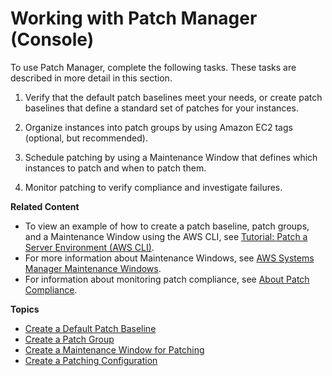 # Working with Patch Manager \(Console\)<a name="sysman-patch-working"></a>

To use Patch Manager, complete the following tasks\. These tasks are described in more detail in this section\.

1. Verify that the default patch baselines meet your needs, or create patch baselines that define a standard set of patches for your instances\.

1. Organize instances into patch groups by using Amazon EC2 tags \(optional, but recommended\)\.

1. Schedule patching by using a Maintenance Window that defines which instances to patch and when to patch them\.

1. Monitor patching to verify compliance and investigate failures\.

**Related Content**
+ To view an example of how to create a patch baseline, patch groups, and a Maintenance Window using the AWS CLI, see [Tutorial: Patch a Server Environment \(AWS CLI\)](sysman-patch-cliwalk.md)\.
+ For more information about Maintenance Windows, see [AWS Systems Manager Maintenance Windows](systems-manager-maintenance.md)\.
+ For information about monitoring patch compliance, see [About Patch Compliance](sysman-compliance-about.md#sysman-compliance-monitor-patch)\.

**Topics**
+ [Create a Default Patch Baseline](sysman-patch-baseline-console.md)
+ [Create a Patch Group](sysman-patch-tagging-console.md)
+ [Create a Maintenance Window for Patching](sysman-patch-mw-console.md)
+ [Create a Patching Configuration](create-patching-configuration.md)